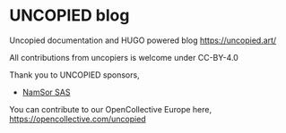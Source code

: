 # UNCOPIED blog

Uncopied documentation and HUGO powered blog
https://uncopied.art/

All contributions from uncopiers is welcome under CC-BY-4.0

Thank you to UNCOPIED sponsors,
* [NamSor SAS](https://www.namsor.com)

You can contribute to our OpenCollective Europe here,
https://opencollective.com/uncopied

